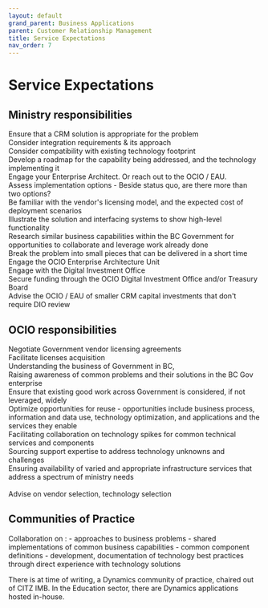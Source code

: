 ```yaml
---
layout: default
grand_parent: Business Applications
parent: Customer Relationship Management
title: Service Expectations
nav_order: 7
---
```

# Service Expectations

## Ministry responsibilities​
Ensure that a CRM solution is appropriate for the problem
<br />
Consider integration requirements & its approach
<br />
Consider compatibility with existing technology footprint
<br />
Develop a roadmap for the capability being addressed, and the technology implementing it
<br />
Engage your Enterprise Architect. Or reach out to the OCIO / EAU.
<br />
Assess implementation options - Beside status quo, are there more than two options?
<br />
Be familiar with the vendor's licensing model, and the expected cost of deployment scenarios
<br />
Illustrate the solution and interfacing systems to show high-level functionality
<br />
Research similar business capabilities within the BC Government for opportunities to collaborate and leverage work already done
<br />
Break the problem into small pieces that can be delivered in a short time
<br />
Engage the OCIO Enterprise Architecture Unit
<br />
Engage with the Digital Investment Office
<br />
Secure funding through the OCIO Digital Investment Office and/or Treasury Board
<br />
Advise the OCIO / EAU of smaller CRM capital investments that don't require DIO review
<br />

## OCIO responsibilities​
Negotiate Government vendor licensing agreements
<br />
Facilitate licenses acquisition 
<br />
Understanding the business of Government in BC, 
<br />
Raising awareness of common problems and their solutions in the BC Gov enterprise
<br />
Ensure that existing good work across Government is considered, if not leveraged, widely
<br />
Optimize opportunities for reuse - opportunities include business process, information and data use, technology optimization, and applications and the services they enable
<br />
Facilitating collaboration on technology spikes for common technical services and components 
<br />
Sourcing support expertise to address technology unknowns and challenges 
<br />
Ensuring availability of varied and appropriate infrastructure services that address a spectrum of ministry needs  
<br />
Advise on vendor selection, technology selection<br />


## Communities of Practice​
Collaboration on :
    - approaches to business problems
    - shared implementations of common business capabilities
    - common component definitions
    - development, documentation of technology best practices through direct experience with technology solutions

There is at time of writing, a Dynamics community of practice, chaired out of CITZ IMB.  In the Education sector, there are Dynamics applications hosted in-house.
